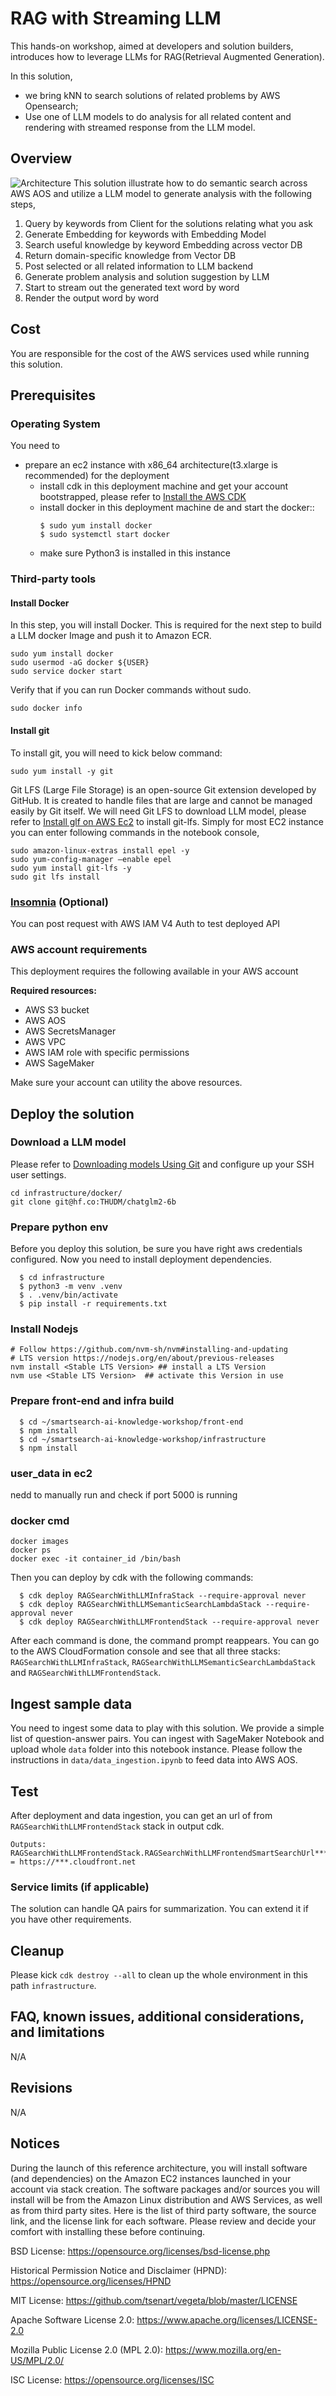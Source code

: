 
# RAG with Streaming LLM
This hands-on workshop, aimed at developers and solution builders, introduces how to leverage LLMs for RAG(Retrieval Augmented Generation).

In this solution,
* we bring kNN to search solutions of related problems by AWS Opensearch;
* Use one of LLM models to do analysis for all related content and rendering with streamed response from the LLM model.


## Overview
![Architecture](assets/images/architecture.jpg "Architecture")
This solution illustrate how to do semantic search across AWS AOS and utilize a LLM model to generate analysis with the following steps,
1. Query by keywords from Client for the solutions relating what you ask
2. Generate Embedding for keywords with Embedding Model
3. Search useful knowledge by keyword Embedding across vector DB
4. Return domain-specific knowledge from Vector DB
5. Post selected or all related information to LLM backend
6. Generate problem analysis and solution suggestion by LLM
7. Start to stream out the generated text word by word
8. Render the output word by word

## Cost

You are responsible for the cost of the AWS services used while running this solution. 

## Prerequisites

### Operating System
You need to
* prepare an ec2 instance with x86_64 architecture(t3.xlarge is recommended) for the deployment
  * install cdk in this deployment machine and get your account bootstrapped, please refer to [Install the AWS CDK](https://docs.aws.amazon.com/cdk/v2/guide/getting_started.html#getting_started_install)
  * install docker in this deployment machine de and start the docker:: 
    ```shell
    $ sudo yum install docker
    $ sudo systemctl start docker
    ```
  * make sure Python3 is installed in this instance

### Third-party tools
#### Install Docker
In this step, you will install Docker. This is required for the next step to build a LLM docker Image and push it to Amazon ECR.
```shell
sudo yum install docker
sudo usermod -aG docker ${USER}
sudo service docker start
```

Verify that if you can run Docker commands without sudo.
```shell
sudo docker info
```

#### Install git
To install git, you will need to kick below command:
```shell
sudo yum install -y git
```

Git LFS (Large File Storage) is an open-source Git extension developed by GitHub. It is created to handle files that are large and cannot be managed easily by Git itself. 
We will need Git LFS to download LLM model, please refer to  [Install glf on AWS Ec2](https://stackoverflow.com/questions/71448559/git-large-file-storage-how-to-install-git-lfs-on-aws-ec2-linux-2-no-package)  to install git-lfs. Simply for most EC2 instance you can enter following commands in the notebook console, 
```shell
sudo amazon-linux-extras install epel -y 
sudo yum-config-manager —enable epel
sudo yum install git-lfs -y
sudo git lfs install
```

### [Insomnia](https://insomnia.rest/) (Optional)
You can post request with AWS IAM V4 Auth to test deployed API

### AWS account requirements

This deployment requires the following available in your AWS account

**Required resources:**
- AWS S3 bucket
- AWS AOS
- AWS SecretsManager
- AWS VPC
- AWS IAM role with specific permissions
- AWS SageMaker

Make sure your account can utility the above resources.

## Deploy the solution
### Download a LLM model
Please refer to [Downloading models Using Git](https://huggingface.co/docs/hub/models-downloading#using-git) and configure up your SSH user settings.
```shell
cd infrastructure/docker/
git clone git@hf.co:THUDM/chatglm2-6b
```
### Prepare python env
Before you deploy this solution, be sure you have right aws credentials configured.
Now you need to install deployment dependencies.
```shell
  $ cd infrastructure
  $ python3 -m venv .venv
  $ . .venv/bin/activate
  $ pip install -r requirements.txt
```

### Install Nodejs
```shell
# Follow https://github.com/nvm-sh/nvm#installing-and-updating
# LTS version https://nodejs.org/en/about/previous-releases
nvm install <Stable LTS Version> ## install a LTS Version
nvm use <Stable LTS Version>  ## activate this Version in use
```

### Prepare front-end and infra build
```shell
  $ cd ~/smartsearch-ai-knowledge-workshop/front-end
  $ npm install
  $ cd ~/smartsearch-ai-knowledge-workshop/infrastructure
  $ npm install
```

### user_data in ec2  
nedd to manually run and check if port 5000 is running

### docker cmd
```shell
docker images
docker ps
docker exec -it container_id /bin/bash
```

Then you can deploy by cdk with the following commands:
```shell
  $ cdk deploy RAGSearchWithLLMInfraStack --require-approval never
  $ cdk deploy RAGSearchWithLLMSemanticSearchLambdaStack --require-approval never
  $ cdk deploy RAGSearchWithLLMFrontendStack --require-approval never
```

After each command is done, the command prompt reappears. You can go to the AWS CloudFormation console and see that all three stacks: `RAGSearchWithLLMInfraStack`, `RAGSearchWithLLMSemanticSearchLambdaStack` and `RAGSearchWithLLMFrontendStack`. 

## Ingest sample data
You need to ingest some data to play with this solution. We provide a simple list of question-answer pairs. You can ingest with SageMaker Notebook and upload whole `data` folder into this notebook instance. Please follow the instructions in `data/data_ingestion.ipynb` to feed data into AWS AOS.

## Test
After deployment and data ingestion, you can get an url of from `RAGSearchWithLLMFrontendStack` stack in output cdk.
```shell
Outputs:
RAGSearchWithLLMFrontendStack.RAGSearchWithLLMFrontendSmartSearchUrl*** = https://***.cloudfront.net

```

### Service limits  (if applicable)

The solution can handle QA pairs for summarization. You can extend it if you have other requirements.

## Cleanup
Please kick `cdk destroy --all` to clean up the whole environment in this path `infrastructure`.

## FAQ, known issues, additional considerations, and limitations
N/A

## Revisions
N/A

## Notices
During the launch of this reference architecture,
you will install software (and dependencies) on the Amazon EC2 instances launched
in your account via stack creation.
The software packages and/or sources you will install
will be from the Amazon Linux distribution and AWS Services, as well as from third party sites.
Here is the list of third party software, the source link,
and the license link for each software.
Please review and decide your comfort with installing these before continuing.

BSD License: https://opensource.org/licenses/bsd-license.php

Historical Permission Notice and Disclaimer (HPND): https://opensource.org/licenses/HPND

MIT License: https://github.com/tsenart/vegeta/blob/master/LICENSE

Apache Software License 2.0: https://www.apache.org/licenses/LICENSE-2.0

Mozilla Public License 2.0 (MPL 2.0): https://www.mozilla.org/en-US/MPL/2.0/

ISC License: https://opensource.org/licenses/ISC
